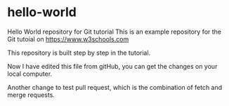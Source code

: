 # hello-world
Hello World repository for Git tutorial
This is an example repository for the Git tutoial on https://www.w3schools.com

This repository is built step by step in the tutorial.

Now I have edited this file from gitHub, you can get the changes on your local computer.

Another change to test pull request, which is the combination of fetch and merge requests.
